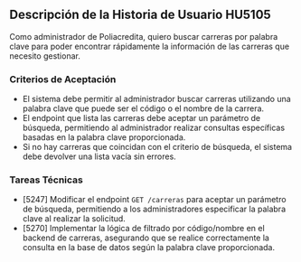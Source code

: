 ## Descripción de la Historia de Usuario HU5105
 Como administrador de Poliacredita, quiero buscar carreras por palabra clave para poder encontrar rápidamente la información de las carreras que necesito gestionar.
 ### Criterios de Aceptación
- El sistema debe permitir al administrador buscar carreras utilizando una palabra clave que puede ser el código o el nombre de la carrera.
- El endpoint que lista las carreras debe aceptar un parámetro de búsqueda, permitiendo al administrador realizar consultas específicas basadas en la palabra clave proporcionada.
- Si no hay carreras que coincidan con el criterio de búsqueda, el sistema debe devolver una lista vacía sin errores.
 ### Tareas Técnicas
- [5247] Modificar el endpoint `GET /carreras` para aceptar un parámetro de búsqueda, permitiendo a los administradores especificar la palabra clave al realizar la solicitud.
- [5270] Implementar la lógica de filtrado por código/nombre en el backend de carreras, asegurando que se realice correctamente la consulta en la base de datos según la palabra clave proporcionada.
